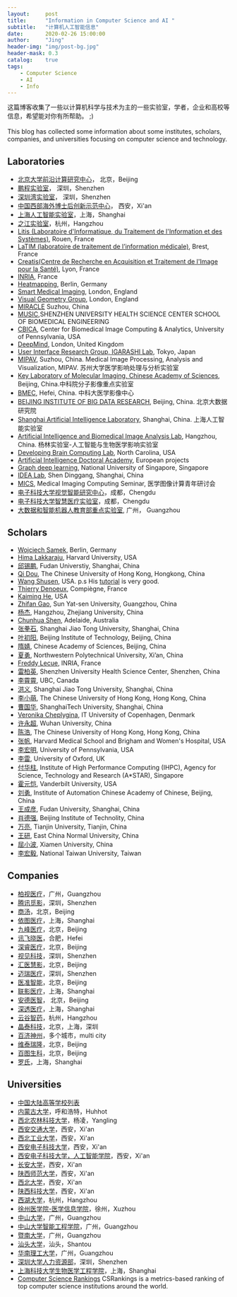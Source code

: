 ```yaml
---
layout:     post
title:      "Information in Computer Science and AI "
subtitle:   "计算机人工智能信息"
date:       2020-02-26 15:00:00
author:     "Jing"
header-img: "img/post-bg.jpg"
header-mask: 0.3
catalog:    true
tags:
    - Computer Science
    - AI
    - Info
---
```



这篇博客收集了一些以计算机科学与技术为主的一些实验室，学者，企业和高校等信息，希望能对你有所帮助。 ;) <br><br>
This blog has collected some information about some institutes, scholars, companies, and universities focusing on computer science and technology.

## Laboratories
* [北京大学前沿计算研究中心](https://cfcs.pku.edu.cn/announcement/recruiting/236532.htm)， 北京，Beijing
* [鹏程实验室](http://www.pcl.ac.cn/)， 深圳，Shenzhen
* [深圳湾实验室](https://www.szbl.ac.cn/index.aspx)， 深圳，Shenzhen
* [中国西部海外博士后创新示范中心](http://pdc.xjtu.edu.cn/)， 西安，Xi'an
* [上海人工智能实验室](https://www.shlab.org.cn/)，上海，Shanghai
* [之江实验室](https://www.zhejianglab.com/)，杭州，Hangzhou    
* [Litis (Laboratoire d'Informatique, du Traitement de l'Information et des Systèmes)](http://www.litislab.fr/), Rouen, France
* [LaTIM (laboratoire de traitement de l’information médicale)](https://latim.univ-brest.fr/), Brest, France
* [Creatis(Centre de Recherche en Acquisition et Traitement de l'Image pour la Santé)](https://www.creatis.insa-lyon.fr/site7/en), Lyon, France
* [INRIA](https://www.inria.fr/en), France
* [Heatmapping](http://www.heatmapping.org/), Berlin, Germany
* [Smart Medical Imaging](https://www.imagingcdt.com/), London, England
* [Visual Geometry Group](https://www.robots.ox.ac.uk/~vgg/), London, England
* [MIRACLE](http://miraclelab.site/) Suzhou, China
* [MUSIC](http://www.music-bme.net/),SHENZHEN UNIVERSITY HEALTH SCIENCE CENTER SCHOOL OF BIOMEDICAL ENGINEERING
* [CBICA](https://www.med.upenn.edu/cbica/), Center for Biomedical Image Computing & Analytics, University of Pennsylvania, USA
* [DeepMind](https://deepmind.com/), London, United Kingdom
* [User Interface Research Group, IGARASHI Lab](https://www-ui.is.s.u-tokyo.ac.jp/en/), Tokyo, Japan
* [MIPAV](http://www.mipav.net/), Suzhou, China. Medical Image Processing, Analysis and Visualization, MIPAV. 苏州大学医学影响处理与分析实验室
* [Key Laboratory of Molecular Imaging, Chinese Academy of Sciences](http://www.3dmed.net/), Beijing, China.中科院分子影像重点实验室    
* [BMEC](https://bmec.ustc.edu.cn/), Hefei, China. 中科大医学影像中心
* [BEIJING INSTITUTE OF BIG DATA RESEARCH](http://www.bibdr.org/), Beijing, China. 北京大数据研究院    
* [Shanghai Artificial Intelligence Laboratory](https://www.shlab.org.cn/), Shanghai, China. 上海人工智能实验室    
* [Artificial Intelligence and Biomedical Image Analysis Lab](https://www.yanglinlab.com/), Hangzhou, China. 杨林实验室-人工智能与生物医学影响实验室
* [Developing Brain Computing Lab](http://liwang.web.unc.edu/), North Carolina, USA
* [Artificial Intelligence Doctoral Academy](http://www.i-aida.org/), European projects
* [Graph deep learning](https://graphdeeplearning.github.io/), National University of Singapore, Singapore
* [IDEA Lab](http://idea.bme.shanghaitech.edu.cn/), Shen Dinggang, Shanghai, China
* [MICS](http://www.mics.net.cn/Index/index.html), Medical Imaging Computing Seminar, 医学图像计算青年研讨会
* [电子科技大学视觉智能研究中心](https://medialab.uestc.edu.cn/)，成都，Chengdu
* [电子科技大学智慧医疗实验室](https://faculty.uestc.edu.cn/HiLab/zh_CN/index.htm)，成都，Chengdu
* [大数据和智能机器人教育部重点实验室](http://www2.scut.edu.cn/klbdir/main.htm), 广州， Guangzhou
## Scholars
* [Wojciech Samek](http://iphome.hhi.de/samek/), Berlin, Germany
* [Hima Lakkaraju](https://himalakkaraju.github.io/), Harvard University, USA
* [邱锡鹏](https://xpqiu.github.io/index.html), Fudan Universtiy, Shanghai, China
* [Qi Dou](http://www.cse.cuhk.edu.hk/~qdou/), The Chinese University of Hong Kong, Hongkong, China
* [Wang Shusen](http://wangshusen.github.io/index.html), USA. p.s His [tutorial](https://www.youtube.com/channel/UC9qKcEgXHPFP2-ywYoA-E0Q) is very good. 
* [Thierry Denoeux](https://www.hds.utc.fr/~tdenoeux/dokuwiki/en/start), Compiègne, France
* [Kaiming He](http://kaiminghe.com/), USA
* [Zhifan Gao](https://zhifan-gao.github.io/index.html), Sun Yat-sen University, Guangzhou, China
* [杨杰](https://person.zju.edu.cn/jieyang#0), Hangzhou, Zhejiang University, China
* [Chunhua Shen](https://cshen.github.io/), Adelaide, Australia
* [张拳石](http://qszhang.com/),  Shanghai Jiao Tong University, Shanghai, China
* [叶初阳](https://chuyangye.wixsite.com/website), Beijing Institute of Technology, Beijing, China
* [隋婧](http://people.ucas.ac.cn/~suijing), Chinese Academy of Sciences, Beijing, China
* [夏勇](https://teacher.nwpu.edu.cn/yongxia.html), Northwestern Polytechnical University, Xi’an, China
* [Freddy Lecue](http://www-sop.inria.fr/members/Freddy.Lecue/), INRIA, France
* [雷柏英](http://bme.szu.edu.cn/20181/0612/66.html), Shenzhen University Health Science Center, Shenzhen, China
* [李霄霄](https://xxlya.github.io/xiaoxiao/), UBC, Canada 
* [洪义](https://cs.sjtu.edu.cn/~yihong/), Shanghai Jiao Tong University, Shanghai, China  
* [李小萌](https://facultyprofiles.hkust.edu.hk/profiles.php?profile=xiaomeng-li-eexmli#researchinterest), The Chinese University of Hong Kong, Hong Kong, China
* [曹国华](https://bme.shanghaitech.edu.cn/2021/0326/c8204a72503/page.htm), ShanghaiTech University, Shanghai, China
* [Veronika Cheplygina](https://veronikach.com/), IT University of Copenhagen, Denmark
* [许永超](https://sites.google.com/view/yongchaoxu/home), Wuhan University, China
* [陈浩](https://facultyprofiles.hkust.edu.hk/profiles.php?profile=hao-chen-jhc), The Chinese University of Hong Kong, Hong Kong, China
* [张帆](https://scholar.harvard.edu/fanzhang), Harvard Medical School and Brigham and Women's Hospital, USA
* [李宏明](https://www.med.upenn.edu/cbica/aibil/hli.html), University of Pennsylvania, USA
* [李雷](https://marie0909.github.io/), University of Oxford, UK
* [付华柱](https://hzfu.github.io/), Institute of High Performance Computing (IHPC), Agency for Science, Technology and Research (A*STAR), Singapore
* [霍元恺](https://hrlblab.github.io/), Vanderbilt University, USA
* [刘勇](https://teacher.bupt.edu.cn/yongliu/zh_CN/index.htm), Institute of Automation Chinese Academy of Chinese, Beijing, China
* [王成彦](https://life.fudan.edu.cn/b3/41/c28175a308033/page.htm), Fudan University, Shanghai, China
* [肖德强](https://opt.bit.edu.cn/jsdw/jsml/gdxxjsyysgcyjs/399c926fa61f4c978a224ea7cd200d39.htm), Beijing Institute of Technolity, China
* [万亮](http://cic.tju.edu.cn/faculty/lwan/index.html), Tianjin University, Tianjin, China
* [王研](https://faculty.ecnu.edu.cn/_s15/wy2_19241/main.psp), East China Normal University, China 
* [屈小波](https://csrc.xmu.edu.cn/xiaobo/index_cn.html), Xiamen University, China
* [李宏毅](https://speech.ee.ntu.edu.tw/~hylee/index.php), National Taiwan University, Taiwan

## Companies
* [柏视医疗](https://www.pvmedtech.com/index.html)，广州，Guangzhou
* [腾讯觅影](https://miying.qq.com/official/)，深圳，Shenzhen
* [商汤](https://www.sensetime.com/cn)，北京，Beijing
* [依图医疗](https://www.yitutech.com/cn)，上海，Shanghai
* [九峰医疗](http://www.jfhealthcare.com/index.html)，北京，Beijing
* [讯飞晓医](https://www.iflytek.com/health)，合肥，Hefei
* [深睿医疗](http://www.deepwise.com/)，北京，Beijing
* [视见科技](https://www.imsightmed.com/)，深圳，Shenzhen
* [汇医慧影](https://www.huiyihuiying.com/)，北京，Beijing
* [迈瑞医疗](https://www.mindray.com/cn/index.html)，深圳，Shenzhen
* [医准智能](http://www.yizhun-ai.com/)，北京，Beijing
* [联影医疗](https://www.united-imaging.com/cn/home/)，上海，Shanghai
* [安德医智](https://www.biomind.cn/)， 北京，Beijing
* [深透医疗](https://subtlemedical.com/zh-hans/)，上海，Shanghai
* [云谷智药](https://www.westlakegenetech.com/)，杭州，Hangzhou
* [晶泰科技](https://www.xtalpi.com/zh-hans/)，北京，上海，深圳
* [百济神州](https://www.beigene.com.cn/)，多个城市，multi city
* [维泰瑞隆](https://www.sironax.com.cn/zh-cn/)，北京，Beijing
* [百图生科](https://www.biomap.com/)，北京，Beijing
* [罗氏](https://careers.roche.com/cn/zh/)，上海，Shanghai

## Universities
* [中国大陆高等学校列表](https://zh.wikipedia.org/wiki/%E4%B8%AD%E5%9B%BD%E5%A4%A7%E9%99%86%E9%AB%98%E7%AD%89%E5%AD%A6%E6%A0%A1%E5%88%97%E8%A1%A8)
* [内蒙古大学](http://www.imu.edu.cn/info/1032/1340.htm)，呼和浩特，Huhhot
* [西北农林科技大学](https://cie.nwafu.edu.cn/dtytz/tzgg/437370.htm)，杨凌，Yangling
* [西安交通大学](http://www.aiar.xjtu.edu.cn/info/1005/1484.htm)，西安，Xi'an
* [西北工业大学](http://renshi.nwpu.edu.cn/info/1261/5539.htm)，西安，Xi'an
* [西安电子科技大学](https://rsc.xidian.edu.cn/html/zhaopin/jsgw/2020/0218/3178.html)，西安，Xi'an
* [西安电子科技大学，人工智能学院](http://sai.xidian.edu.cn/info/1008/4482.htm)，西安，Xi'an
* [长安大学](http://zp.chd.edu.cn/base/frame/recruitNotice.jsp)，西安，Xi'an
* [陕西师范大学](http://ccs.snnu.edu.cn/info/1162/5714.htm)，西安，Xi'an
* [西北大学](http://rsc.nwu.edu.cn/home/index/article/mid/459/id/253359.html)，西安，Xi'an
* [陕西科技大学](http://rsc.www.sust.edu.cn/info/1013/1569.htm)，西安，Xi'an
* [西湖大学](https://www.westlake.edu.cn/)，杭州，Hangzhou
* [徐州医学院-医学信息学院](https://xxxy.xzhmu.edu.cn/index.jsp)，徐州，Xuzhou
* [中山大学](http://sdcs.sysu.edu.cn/)，广州，Guangzhou
* [中山大学智能工程学院](http://ise.sysu.edu.cn/rs/rs01/1383196.htm)，广州，Guangzhou
* [暨南大学](https://xxxy2016.jnu.edu.cn/Category_47/Index.aspx)，广州，Guangzhou
* [汕头大学](http://job.stu.edu.cn/engage_job/positionDetail.aspx?jobID=827)，汕头，Shantou
* [华南理工大学](http://www2.scut.edu.cn/hr/2019/0506/c4457a317013/page.htm)，广州，Guangzhou
* [深圳大学人力资源部](https://hr.szu.edu.cn/rczp1.htm)，深圳，Shenzhen
* [上海科技大学生物医学工程学院](https://bme.shanghaitech.edu.cn/)，上海，Shanghai
* [Computer Science Rankings](http://csrankings.org/#/index?vision&graph&world) CSRankings is a metrics-based ranking of top computer science institutions around the world.
